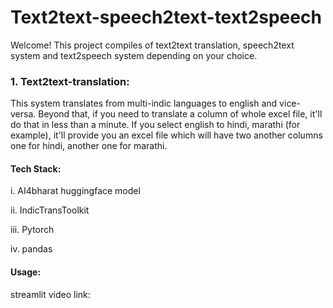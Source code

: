 
# Text2text-speech2text-text2speech

Welcome! 
This project compiles of text2text translation, speech2text system and text2speech system depending on your choice.

### 1. Text2text-translation:
This system translates from multi-indic languages to english and vice-versa. Beyond that, if you need to translate a column of whole excel file, it'll do that in less than a minute.
If you select english to hindi, marathi (for example), it'll provide you an excel file which will have two another columns one for hindi, another one for marathi.

#### Tech Stack:
i. AI4bharat huggingface model

ii. IndicTransToolkit

iii. Pytorch

iv. pandas

#### Usage:
streamlit video link:


